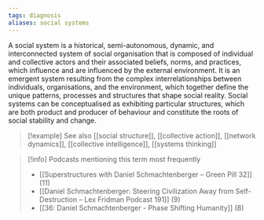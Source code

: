 ```yaml
---
tags: diagnosis
aliases: social systems
---
```


A social system is a historical, semi-autonomous, dynamic, and interconnected system of social organisation that is composed of individual and collective actors and their associated beliefs, norms, and practices, which influence and are influenced by the external environment. It is an emergent system resulting from the complex interrelationships between individuals, organisations, and the environment, which together define the unique patterns, processes and structures that shape social reality. Social systems can be conceptualised as exhibiting particular structures, which are both product and producer of behaviour and constitute the roots of social stability and change.

> [!example] See also
> [[social structure]], [[collective action]], [[network dynamics]], [[collective intelligence]], [[systems thinking]]

> [!info] Podcasts mentioning this term most frequently
> * [[Superstructures with Daniel Schmachtenberger – Green Pill 32]] (11)
> * [[Daniel Schmachtenberger: Steering Civilization Away from Self-Destruction – Lex Fridman Podcast 191]] (9)
> * [[36: Daniel Schmachtenberger - Phase Shifting Humanity]] (8)